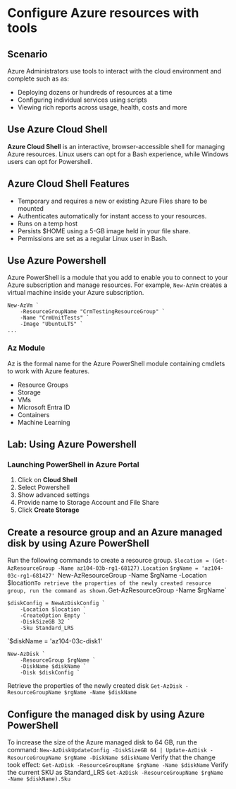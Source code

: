 # Configure Azure resources with tools
## Scenario
Azure Administrators use tools to interact with the cloud environment and complete such as as:
* Deploying dozens or hundreds of resources at a time
* Configuring individual services using scripts
* Viewing rich reports across usage, health, costs and more
## Use Azure Cloud Shell
**Azure Cloud Shell** is an interactive, browser-accessible shell for managing Azure resources. Linux users can opt for a Bash experience, while Windows users can opt for Powershell.
## Azure Cloud Shell Features
* Temporary and requires a new or existing Azure Files share to be mounted
* Authenticates automatically for instant access to your resources.
* Runs on a temp host
* Persists $HOME using a 5-GB image held in your file share.
* Permissions are set as a regular Linux user in Bash.
## Use Azure Powershell
Azure PowerShell is a module that you add to enable you to connect to your Azure subscription and manage resources. For example, `New-AzVm` creates a virtual machine inside your Azure subscription.
```
New-AzVm `
	-ResourceGroupName "CrmTestingResourceGroup" `
	-Name "CrmUnitTests" `
	-Image "UbuntuLTS" `
...
```
### Az Module
Az is the formal name for the Azure PowerShell module containing cmdlets to work with Azure features.
* Resource Groups
* Storage
* VMs
* Microsoft Entra ID
* Containers
* Machine Learning
## Lab: Using Azure Powershell
### Launching PowerShell in Azure Portal
1. Click on **Cloud Shell**
2. Select Powershell
3. Show advanced settings
4. Provide name to Storage Account and File Share
5. Click **Create Storage**
## Create a resource group and an Azure managed disk by using Azure PowerShell
Run the following commands to create a resource group.
`$location = (Get-AzResourceGroup -Name az104-03b-rg1-68127).Location`
`$rgName = 'az104-03c-rg1-681427'
`New-AzResourceGroup -Name $rgName -Location $location`
To retrieve the properties of the newly created resource group, run the command as shown.
`Get-AzResourceGroup -Name $rgName`
```
$diskConfig = NewAzDiskConfig `
	-Location $location `
	-CreateOption Empty `
	-DiskSizeGB 32 `
	-Sku Standard_LRS
```
`$diskName = 'az104-03c-disk1'
```
New-AzDisk `
	-ResourceGroup $rgName `
	-DiskName $diskName `
	-Disk $diskConfig `
```
Retrieve the properties of the newly created disk
`Get-AzDisk -ResourceGroupName $rgName -Name $diskName`
## Configure the managed disk by using Azure PowerShell
To increase the size of the Azure managed disk to 64 GB, run the command:
`New-AzDiskUpdateConfig -DiskSizeGB 64 | Update-AzDisk -ResourceGroupName $rgName -DiskName $diskName`
Verify that the change took effect:
`Get-AzDisk -ResourceGroupName $rgName -Name $diskName`
Verify the current SKU as Standard_LRS
`Get-AzDisk -ResourceGroupName $rgName -Name $diskName).Sku`